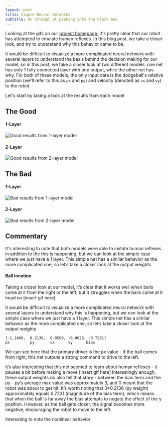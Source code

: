 ```yaml
---
layout: post
title: Simple Neural Networks
subtitle: An attempt at peeking into the black box
---
```


Looking at the gifs on our [project homepage](/ml_comprobofinal/), it's pretty clear that our robot has attempted to emulate human reflexes. In this blog post, we take a closer look, and try to understand why this behavior came to be. 

It would be difficult to visualize a more complicated neural network with several layers to understand the basis behind the decision making for our model, so in this post, we take a closer look at two different models: one net has only 1 fully connected layer with one output, while the other net has  why. For both of these models, the only input data is the dodgeball's relative position (we'll refer to this as `px` and `py`) and velocity (denoted as `vx` and `vy`) to the robot.

Let's start by taking a look at the results from each model

## The Good
#### 1-Layer
![Good results from 1-layer model](/ml_comprobofinal/standard_990_good.gif)
#### 2-Layer
![Good results from 2-layer model](/ml_comprobofinal/standard_987_good.gif)

## The Bad
#### 1-Layer
![Bad results from 1-layer model](/ml_comprobofinal/standard_990_bad.gif)
#### 2-Layer
![Bad results from 2-layer model](/ml_comprobofinal/standard_987_bad.gif)

## Commentary
It's interesting to note that both models were able to imitate human reflexes in addition to the   this is happening, but we can look at the simple case where we just have a 1 layer. This simple net has a similar behavior as the more complicated one, so let’s take a closer look at the output weights

#### Ball location
Taking a closer look at our model, it’s clear that it works well when balls come at it from the right or the left, but it struggles when the balls come at it head on
[insert gif here]


It would be difficult to visualize a more complicated neural network with several layers to understand why this is happening, but we can look at the simple case where we just have a 1 layer. This simple net has a similar behavior as the more complicated one, so let’s take a closer look at the output weights
```
[-1.2466,  0.2136,  0.0509, -0.0623, -0.7231]
px         py       vx      vy      bias
```

We can see here that the primary driver is the px value - if the ball comes from right, this net outputs a strong command to drive to the left.

It’s also interesting that this net seemed to learn about human reflexes - it pauses a bit before making a move
[insert gif here]
Interestingly enough, these output weights do also tell that story - between the bias term and the py - py’s average max value was approximately 3, and 0 meant that the robot was about to get hit. It’s worth noting that 3*0.2136 (py weight) approximately equals 0.7231 (magnitude of the bias term), which means that when the ball is far away the bias attempts to negate the effect of the y position. However, as the ball gets closer, the signal becomes more negative, encouraging the robot to move to the left.

Interesting to note the nonlinear behavior

